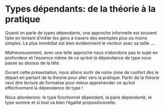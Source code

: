 # Types dépendants: de la théorie à la pratique

Quand on parle de types dépendants, une approche informelle est souvent faite en tentant d’initier les gens à travers des exemples plus ou moins simples. Le plus immédiat est bien évidemment le vecteur avec sa taille …

Malheureusement, avec une telle approche nous n’abordons pas le sujet en profondeur et l’essence même de ce qu’est la dépendance de type nous passe au dessus de la tête.

Durant cette présentation, nous allons sortir de notre zone de confort dès le départ en partant de la théorie pour aller vers la pratique. Partir de la théorie veut dire lecture de formalise pour mieux apprehender ce qu’est effectivement la dépendance de type !

Nous aborderons: le type fonctionnel dépendant, la paire dépendante, le type somme et si tout va bien l’égalité propositionnelle.
